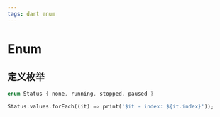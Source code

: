 ```yaml
---
tags: dart enum
---
```


# Enum

## 定义枚举

```dart
enum Status { none, running, stopped, paused }

Status.values.forEach((it) => print('$it - index: ${it.index}'));
```

